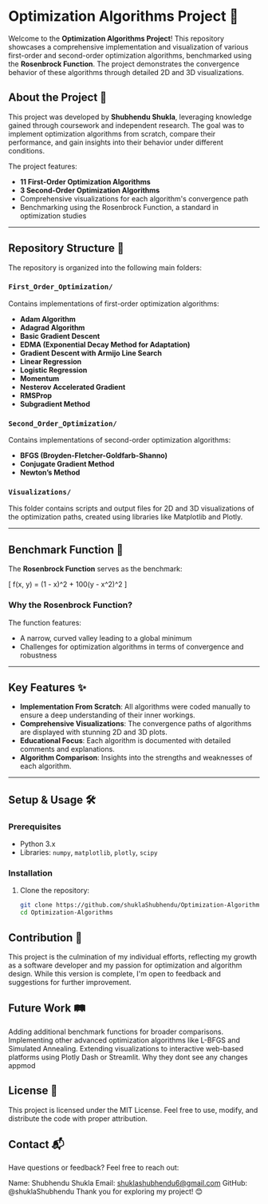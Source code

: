 # Optimization Algorithms Project 🚀

Welcome to the **Optimization Algorithms Project**! This repository showcases a comprehensive implementation and visualization of various first-order and second-order optimization algorithms, benchmarked using the **Rosenbrock Function**. The project demonstrates the convergence behavior of these algorithms through detailed 2D and 3D visualizations.

## About the Project 📘

This project was developed by **Shubhendu Shukla**, leveraging knowledge gained through coursework and independent research. The goal was to implement optimization algorithms from scratch, compare their performance, and gain insights into their behavior under different conditions.

The project features:

- **11 First-Order Optimization Algorithms**
- **3 Second-Order Optimization Algorithms**
- Comprehensive visualizations for each algorithm's convergence path
- Benchmarking using the Rosenbrock Function, a standard in optimization studies

---

## Repository Structure 📂

The repository is organized into the following main folders:

### `First_Order_Optimization/`
Contains implementations of first-order optimization algorithms:
- **Adam Algorithm**
- **Adagrad Algorithm**
- **Basic Gradient Descent**
- **EDMA (Exponential Decay Method for Adaptation)**
- **Gradient Descent with Armijo Line Search**
- **Linear Regression**
- **Logistic Regression**
- **Momentum**
- **Nesterov Accelerated Gradient**
- **RMSProp**
- **Subgradient Method**

### `Second_Order_Optimization/`
Contains implementations of second-order optimization algorithms:
- **BFGS (Broyden-Fletcher-Goldfarb-Shanno)**
- **Conjugate Gradient Method**
- **Newton’s Method**

### `Visualizations/`
This folder contains scripts and output files for 2D and 3D visualizations of the optimization paths, created using libraries like Matplotlib and Plotly.

---

## Benchmark Function 🧪

The **Rosenbrock Function** serves as the benchmark:

\[
f(x, y) = (1 - x)^2 + 100(y - x^2)^2
\]

### Why the Rosenbrock Function?
The function features:
- A narrow, curved valley leading to a global minimum
- Challenges for optimization algorithms in terms of convergence and robustness

---

## Key Features ✨

- **Implementation From Scratch**: All algorithms were coded manually to ensure a deep understanding of their inner workings.
- **Comprehensive Visualizations**: The convergence paths of algorithms are displayed with stunning 2D and 3D plots.
- **Educational Focus**: Each algorithm is documented with detailed comments and explanations.
- **Algorithm Comparison**: Insights into the strengths and weaknesses of each algorithm.

---

## Setup & Usage 🛠️

### Prerequisites
- Python 3.x
- Libraries: `numpy`, `matplotlib`, `plotly`, `scipy`

### Installation
1. Clone the repository:
   ```bash
   git clone https://github.com/shuklaShubhendu/Optimization-Algorithms.git
   cd Optimization-Algorithms

## Contribution 🌟

This project is the culmination of my individual efforts, reflecting my growth as a software developer and my passion for optimization and algorithm design. While this version is complete, I'm open to feedback and suggestions for further improvement.

## Future Work 🛤️

Adding additional benchmark functions for broader comparisons.
Implementing other advanced optimization algorithms like L-BFGS and Simulated Annealing.
Extending visualizations to interactive web-based platforms using Plotly Dash or Streamlit.
Why they dont see any changes appmod

## License 📜
This project is licensed under the MIT License. Feel free to use, modify, and distribute the code with proper attribution.

## Contact 📬
Have questions or feedback? Feel free to reach out:


Name: Shubhendu Shukla
Email: shuklashubhendu6@gmail.com
GitHub: @shuklaShubhendu
Thank you for exploring my project! 😊
